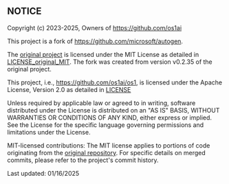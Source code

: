 ## NOTICE

Copyright (c) 2023-2025, Owners of https://github.com/os1ai

This project is a fork of https://github.com/microsoft/autogen.

The [original project](https://github.com/microsoft/autogen) is licensed under the MIT License as detailed in [LICENSE_original_MIT](./license_original/LICENSE_original_MIT). The fork was created from version v0.2.35 of the original project.

This project, i.e., https://github.com/os1ai/os1, is licensed under the Apache License, Version 2.0 as detailed in [LICENSE](./LICENSE)

Unless required by applicable law or agreed to in writing, software distributed under the License is distributed on an "AS IS" BASIS, WITHOUT WARRANTIES OR CONDITIONS OF ANY KIND, either express or implied. See the License for the specific language governing permissions and limitations under the License.

MIT-licensed contributions:
The MIT license applies to portions of code originating from the [original repository](https://github.com/microsoft/autogen).
For specific details on merged commits, please refer to the project's commit history.

Last updated: 01/16/2025
